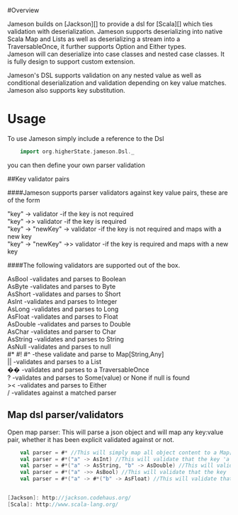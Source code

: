 #Overview

Jameson builds on [Jackson][] to provide a dsl for [Scala][] which ties validation with 
deserialization.  Jameson supports deserializing into native Scala Map and Lists as
well as deserializing a stream into a TraversableOnce, it further supports Option and Either types.  
Jameson will can deserialize into case classes and nested case classes. It is fully design to support 
custom extension.

Jameson's DSL supports validation on any nested value as well as conditional deserialization 
and validation depending on key value matches. Jameson also supports key substitution.

# Usage

To use Jameson simply include a reference to the Dsl

```scala
    import org.higherState.jameson.Dsl._
```

you can then define your own parser validation

##Key validator pairs

####Jameson supports parser validators against key value pairs, these are of the form  

"key" -> validator  			-if the key is not required  
"key" ->> validator 			-if the key is required  
"key" -> "newKey" -> validator	-if the key is not required and maps with a new key  
"key" -> "newKey" ->> validator	-if the key is required and maps with a new key  

####The following validators are supported out of the box.  
  
AsBool      -validates and parses to Boolean  
AsByte      -validates and parses to Byte  
AsShort     -validates and parses to Short  
AsInt		-validates and parses to Integer  
AsLong		-validates and parses to Long  
AsFloat		-validates and parses to Float  
AsDouble	-validates and parses to Double  
AsChar		-validates and parser to Char  
AsString	-validates and parses to String  
AsNull		-validates and parses to null  
\#* \#! \#^	-these validate and parse to Map[String,Any]  
||			-validates and parses to a List  
��			-validates and parses to a TraversableOnce  
?			-validates and parses to Some(value) or None if null is found  
\><			-validates and parses to Either  
/			-validates against a matched parser

## Map dsl parser/validators

Open map parser:  This will parse a json object and will map any key:value pair, whether it has been 
explicit validated against or not.

```scala
    val parser = #* //This will simply map all object content to a Map[String,Any]
    val parser = #*("a" -> AsInt) //This will validate that the key 'a' maps to an Integer
    val parser = #*("a" -> AsString, "b" -> AsDouble) //This will validate that the key 'a' maps to a String and the key 'b' maps to a double 
    val parser = #*("a" ->> AsBool) //This will validate that the key 'a' maps to a Boolean and that 'a' is required
    val parser = #*("a" -> #*("b" -> AsFloat) //This will validate that the key 'a' maps to a map which if it has the key 'b' will map to a float 


[Jackson]: http://jackson.codehaus.org/
[Scala]: http://www.scala-lang.org/
